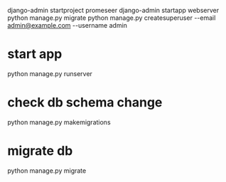 django-admin startproject promeseer
django-admin startapp webserver
python manage.py migrate
python manage.py createsuperuser --email admin@example.com --username admin


# start app
python manage.py runserver

# check db schema change
python manage.py makemigrations

# migrate db
python manage.py migrate
